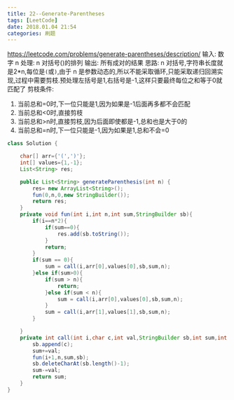```yaml
---
title: 22--Generate-Parentheses
tags: [LeetCode]
date: 2018.01.04 21:54
categories: 刷题
---
```

https://leetcode.com/problems/generate-parentheses/description/
输入: 数字 n
处理: n 对括号()的排列
输出: 所有成对的结果
思路: n 对括号,字符串长度就是2*n,每位是`(`或`)`,由于 n 是参数动态的,所以不能采取循环,只能采取递归回溯实现,过程中需要剪枝.预处理左括号是1,右括号是-1,这样只要最终每位之和等于0就匹配了
剪枝条件:
1. 当前总和=0时,下一位只能是1,因为如果是-1后面再多都不会匹配
2. 当前总和<0时,直接剪枝
3. 当前总和>n时,直接剪枝,因为后面即使都是-1,总和也是大于0的
4. 当前总和=n时,下一位只能是-1,因为如果是1,总和不会=0

```java
class Solution {

    char[] arr={'(',')'};
    int[] values={1,-1};
    List<String> res;

    public List<String> generateParenthesis(int n) {
        res= new ArrayList<String>();
        fun(0,n,0,new StringBuilder());
        return res;
    }
    private void fun(int i,int n,int sum,StringBuilder sb){
        if(i==n*2){
            if(sum==0){
                res.add(sb.toString());
            }
            return;
        }
        if(sum == 0){
            sum = call(i,arr[0],values[0],sb,sum,n);
        }else if(sum>0){
            if(sum > n){
                return;
            }else if(sum < n){
                sum = call(i,arr[0],values[0],sb,sum,n);
            }
            sum = call(i,arr[1],values[1],sb,sum,n);
        }

    }
    private int call(int i,char c,int val,StringBuilder sb,int sum,int n){
        sb.append(c);
        sum+=val;
        fun(i+1,n,sum,sb);
        sb.deleteCharAt(sb.length()-1);
        sum-=val;
        return sum;
    }
}
```
